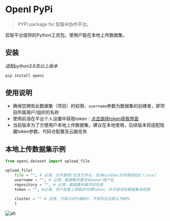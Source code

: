 # OpenI PyPi

> PYPI package for 启智AI协作平台。

启智平台提供的Python工具包，使用户能在本地上传数据集。

## 安装

*适配python3.6及以上版本*
```bash
pip install openi
```

## 使用说明

- 确保您拥有此数据集（项目）的权限，`username`参数为数据集的创建者，即项目所属用户/组织的名称
- 使用前请在平台个人设置中获取token：[点击跳转token获取界面](https://openi.pcl.ac.cn/user/settings/applications)
- 当前版本为了方便用户本地上传数据集，建议在本地使用，后续版本将适配隐藏token参数、代码仓配置及云脑任务

## 本地上传数据集示例

```python
from openi.dataset import upload_file

upload_file(
    file = "", # 必填，文件路径(包含文件名，支持windows文件路径如d:\\xxx)
    username = "", # 必填，数据集所属项目owner用户名
    repository = "", # 必填，数据集所属项目名称
    token = "", #必填，用户启智上获取的令牌token，并对该项目数据集有权限
    
    cluster = "" # 选填，可填入GPU或NPU，不填写后台默认为NPU
    )
```
![alt](./media/4.png)